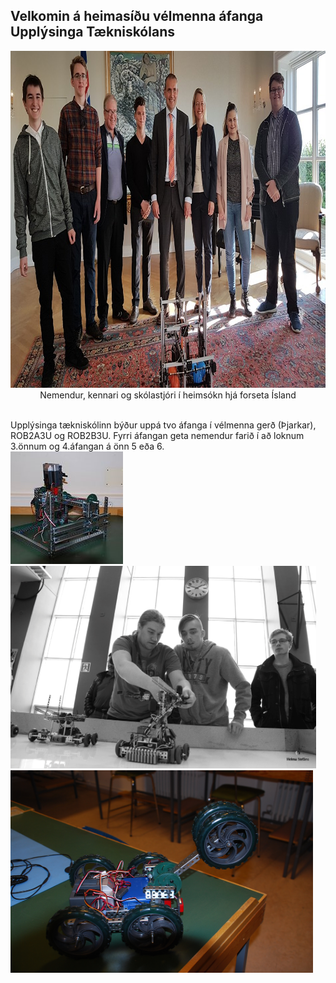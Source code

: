 ## Velkomin á heimasíðu vélmenna áfanga Upplýsinga Tækniskólans
<p align="center"> <img width="945" height="539" src="/img/velmenniogforseti.png" alt="Nemendur, kennari og skólastjóri í heimsókn hjá forseta Ísland">
Nemendur, kennari og skólastjóri í heimsókn hjá forseta Ísland</p>
<br>
Upplýsinga tækniskólinn býður uppá tvo áfanga í vélmenna gerð (Þjarkar), ROB2A3U og ROB2B3U. Fyrri áfangan geta nemendur farið í að loknum 3.önnum og 4.áfangan á önn 5 eða 6. 
<div>
    <div style="float:left;margin-right:5px;">
        <div style="float:left;margin-right:5px;">
        <img src="/img/rob2b3u_img.png" style="width:300">
            <div style="float:left;margin-right:5px;">
                <img src="/img/syning_lokaverkefni_rbob_h13_1.png" style="width:300">
                    <div style="float:left;margin-right:5px;">
                        <img src="/img/DSC_0004.JPG" style="width:300">
                    </div>
            </div>
        </div>
    </div>
</div>
